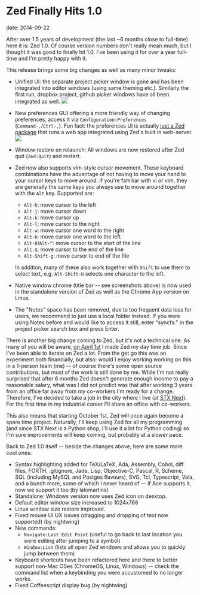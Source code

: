 Zed Finally Hits 1.0
====================
date: 2014-09-22

After over 1.5 years of development (the last ~6 months close to full-time) here it is: Zed 1.0. Of course version numbers don't really mean much, but I thought it was good to finally hit 1.0. I've been using it for over a year full-time and I'm pretty happy with it.

This release brings some big changes as well as many minor tweaks:

* Unified UI: the separate project picker window is gone and has been integrated into editor windows (using same theming etc.). Similarly the first run, dropbox project, github picker windows have all been integrated as well.
    ![](/img/projectpicker.png)
* New preferences GUI offering a more friendly way of changing preferences, access it via `Configuration:Preferences` (`Command-,`/`Ctrl-,`). Fun fact: the preferences UI is actually [just a Zed package](https://github.com/zedapp/config-ui) that runs a web app integrated using Zed's built in web-server.
    ![](/img/preferences.png)
* Window restore on relaunch: All windows are now restored after Zed quit (`Zed:Quit`) and restart.
* Zed now also supports vim-style cursor movement. These keyboard combinations have the advantage of not having to move your hand to your cursor keys to move around. If you're familiar with vi or vim, they are generally the same keys you always use to move around together with the `Alt` key. Supported are:

  * `Alt-h`: move cursor to the left
  * `Alt-j`: move cursor down
  * `Alt-k`: move cursor up
  * `Alt-l`: move cursor to the right
  * `Alt-w`: move cursor one word to the right
  * `Alt-b`: move cursor one word to the left
  * `Alt-0`/`Alt-^`: move cursor to the start of the line
  * `Alt-$`: move cursor to the end of the line
  * `Alt-Shift-g`: move cursor to end of the file

  In addition, many of these also work together with `Shift` to use them to select text, e.g. `Alt-Shift-H` selects one character to the left.

* Native window chrome (title bar -- see screenshots above) is now used in the standalone version of Zed as well as the Chrome App version on Linux.
* The "Notes" space has been removed, due to too frequent data loss for users, we recommend to just use a local folder instead. If you were using Notes before and would like to access it still, enter "syncfs:" in the project picker search box and press Enter.

There is another big change coming to Zed, but it's not a technical one. As many of you will be aware, [on April 1st](http://zedapp.org/2014/04/zed-the-next-phase/) I made Zed my day time job. Since I've been able to iterate on Zed a lot. From the get go this was an experiment both financially, but also: would I enjoy working working on this in a 1-person team (me) -- of course there's some open source contributions, but most of the work is still done by me. While I'm not really surprised that after 6 months Zed doesn't generate enough income to pay a reasonable salary, what was I did not predict was that after working 3 years from an office far away from my co-workers I'm ready for a change. Therefore, I've decided to take a job in the city where I live (at [STX Next](http://www.stxnext.com)). For the first time in my industrial career I'll share an office with co-workers.

This also means that starting October 1st, Zed will once again become a spare time project. Naturally, I'll keep using Zed for all my programming (and since STX Next is a Python shop, I'll use it a lot for Python coding) so I'm sure improvements will keep coming, but probably at a slower pace.

Back to Zed 1.0 itself -- beside the changes above, here are some more cool ones:

* Syntax highlighting added for TeX/LaTeX, Ada, Assembly, Cobol, diff files, FORTH, .gitignore, Jade, Lisp, Objective-C, Pascal, R, Scheme, SQL (including MySQL and Postges flavours), SVG, Tcl, Typescript, Vala, and a bunch more, some of which I never heard of — if Ace supports it, now we support it too (by lalomartins)
* Standalone: Windows version now uses Zed icon on desktop.
* Default editor window size increased to 1024x768
* Linux window size restore improved.
* Fixed mouse UI UX issues (dragging and dropping of text now supported) (by nightwing)
* New commands:
    * `Navigate:Last Edit Point` (useful to go back to last location you were editing after jumping to a symbol)
    * `Window:List` (lists all open Zed windows and allows you to quickly jump between them)
* Keyboard shortcuts have been refactored here and there to better support non-Mac OSes (ChromeOS, Linux, Windows) -- check the command list when a keybinding you were accustomed to no longer works.
* Fixed Coffeescript display bug (by nightwing)
